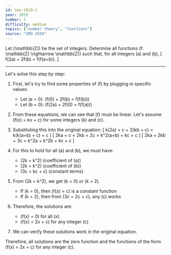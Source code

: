 ```yaml
---
id: imo-2019-1
year: 2019
number: 1
difficulty: medium
topics: ["number theory", "functions"]
source: "IMO 2019"
---
```


Let \(\mathbb{Z}\) be the set of integers. Determine all functions \(f: \mathbb{Z} \rightarrow \mathbb{Z}\) such that, for all integers \(a\) and \(b\),
\[ f(2a) + 2f(b) = f(f(a+b)). \]

---
Let's solve this step by step:

1. First, let's try to find some properties of \(f\) by plugging in specific values:
   - Let \(a = 0\): \(f(0) + 2f(b) = f(f(b))\)
   - Let \(b = 0\): \(f(2a) + 2f(0) = f(f(a))\)

2. From these equations, we can see that \(f\) must be linear. Let's assume \(f(x) = kx + c\) for some integers \(k\) and \(c\).

3. Substituting this into the original equation:
   \[ k(2a) + c + 2(kb + c) = k(k(a+b) + c) + c \]
   \[ 2ka + c + 2kb + 2c = k^2(a+b) + kc + c \]
   \[ 2ka + 2kb + 3c = k^2a + k^2b + kc + c \]

4. For this to hold for all \(a\) and \(b\), we must have:
   - \(2k = k^2\) (coefficient of \(a\))
   - \(2k = k^2\) (coefficient of \(b\))
   - \(3c = kc + c\) (constant terms)

5. From \(2k = k^2\), we get \(k = 0\) or \(k = 2\).
   - If \(k = 0\), then \(f(x) = c\) is a constant function
   - If \(k = 2\), then from \(3c = 2c + c\), any \(c\) works

6. Therefore, the solutions are:
   - \(f(x) = 0\) for all \(x\)
   - \(f(x) = 2x + c\) for any integer \(c\)

7. We can verify these solutions work in the original equation.

Therefore, all solutions are the zero function and the functions of the form \(f(x) = 2x + c\) for any integer \(c\). 